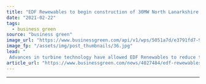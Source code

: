```yaml
---
title: "EDF Rewewables to begin construction of 30MW North Lanarkshire onshore wind farm"
date: "2021-02-22"
tags: 
  - business green
source: "business green"
image_url: "https://www.businessgreen.com/api/v1/wps/5051a7d/e3791fd7-9306-45f9-94b5-a3072b4fc600/5/EDF-Renewables-Burnfoot-Hill-Wind-Farm-185x114.jpg"
image_fp: "/assets/img/post_thumbnails/36.jpg"
lead: "
 Advances in turbine technology have allowed EDF Renewables to reduce the number of wind turbines required for the West Benhar project, it said ..."
article_url: "https://www.businessgreen.com/news/4027484/edf-rewewables-begin-construction-30mw-north-lanarkshire-onshore-wind-farm"
---
```


---
